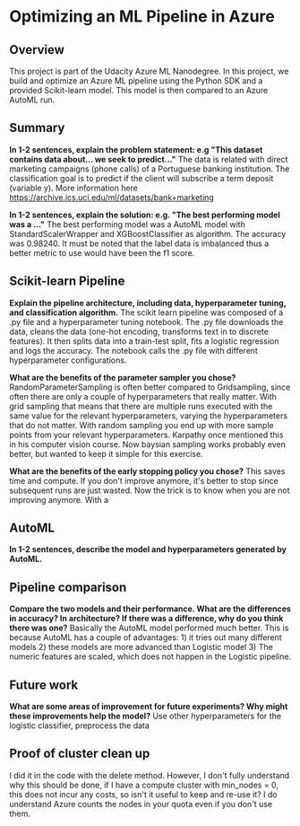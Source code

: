 # Optimizing an ML Pipeline in Azure

## Overview
This project is part of the Udacity Azure ML Nanodegree.
In this project, we build and optimize an Azure ML pipeline using the Python SDK and a provided Scikit-learn model.
This model is then compared to an Azure AutoML run.

## Summary
**In 1-2 sentences, explain the problem statement: e.g "This dataset contains data about... we seek to predict..."**
The data is related with direct marketing campaigns (phone calls) of a Portuguese banking institution. The classification goal is to predict if the client will subscribe a term deposit (variable y).
More information here https://archive.ics.uci.edu/ml/datasets/bank+marketing

**In 1-2 sentences, explain the solution: e.g. "The best performing model was a ..."**
The best performing model was a AutoML model with StandardScalerWrapper and XGBoostClassifier as algorithm. The accuracy was 0.98240. It must be noted that the label data is imbalanced thus a better metric to use would have been the f1 score.

## Scikit-learn Pipeline
**Explain the pipeline architecture, including data, hyperparameter tuning, and classification algorithm.**
The scikit learn pipeline was composed of a .py file and a hyperparameter tuning notebook. The .py file downloads the data, cleans the data (one-hot encoding, transforms text in to discrete features). It then splits data into a train-test split, fits a logistic regression and logs the accuracy. The notebook calls the .py file with different hyperparameter configurations.

**What are the benefits of the parameter sampler you chose?**
RandomParameterSampling is often better compared to Gridsampling, since often there are only a couple of hyperparameters that really matter. With grid sampling that means that there are multiple runs executed with the same value for the relevant hyperparameters, varying the hyperparameters that do not matter. With random sampling you end up with more sample points from your relevant hyperparameters. Karpathy once mentioned this in his computer vision course.
Now baysian sampling works probably even better, but wanted to keep it simple for this exercise.

**What are the benefits of the early stopping policy you chose?**
This saves time and compute. If you don't improve anymore, it's better to stop since subsequent runs are just wasted. Now the trick is to know when you are not improving anymore. With a 



## AutoML
**In 1-2 sentences, describe the model and hyperparameters generated by AutoML.**

## Pipeline comparison
**Compare the two models and their performance. What are the differences in accuracy? In architecture? If there was a difference, why do you think there was one?**
Basically the AutoML model performed much better. This is because AutoML has a couple of advantages: 1) it tries out many different models 2) these models are more advanced than Logistic model 3) The numeric features are scaled, which does not happen in the Logistic pipeline.

## Future work
**What are some areas of improvement for future experiments? Why might these improvements help the model?**
Use other hyperparameters for the logistic classifier, preprocess the data

## Proof of cluster clean up
I did it in the code with the delete method. However, I don't fully understand why this should be done, if I have a compute cluster with min_nodes = 0, this does not incur any costs, so isn't it useful to keep and re-use it? I do understand Azure counts the nodes in your quota even if you don't use them.

